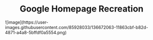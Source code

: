 <h1 align="center">Google Homepage Recreation</h1>
![image](https://user-images.githubusercontent.com/85928033/136672063-11863cbf-b82d-4871-a4a8-5bffdf0a5554.png)
